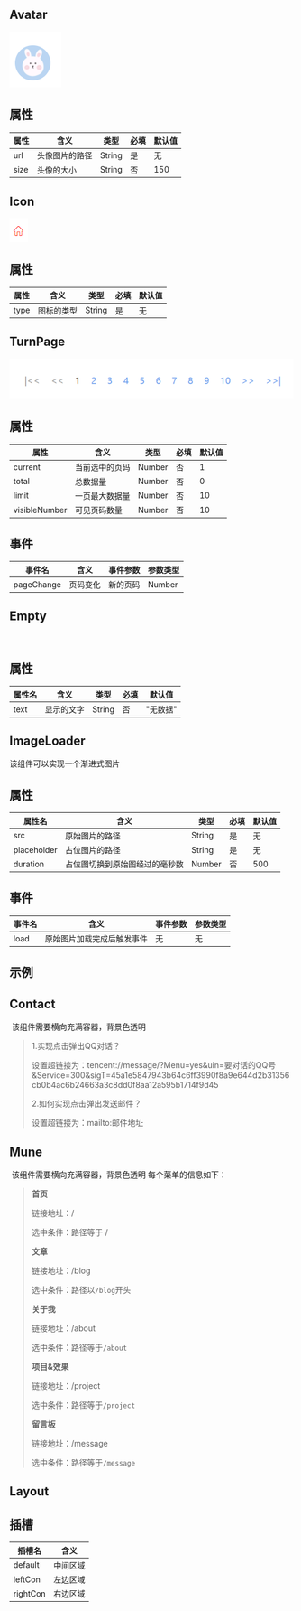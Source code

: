 ## Avatar
![avatar](./assets/avatar.png)
## 属性
| 属性 |     含义      |  类型  | 必填 |  默认值  |
|------|---------------|-------|------|---------|
| url  | 头像图片的路径 | String | 是  |    无   |
| size | 头像的大小    | String |  否 |   150   |

## Icon
![icon](./assets/icon.png)
## 属性

| 属性 |     含义      |  类型  | 必填 |  默认值  |
|------|---------------|-------|------|---------|
| type  |  图标的类型  | String | 是  |    无   |

## TurnPage
![turnPage](./assets/turnPage.png)
## 属性

|     属性      |     含义      |  类型  | 必填 | 默认值 |
|--------------|---------------|--------|------|-------|
|    current   | 当前选中的页码 | Number | 否   |   1   |
|     total    |  总数据量      | Number |  否  |   0  |
|     limit    |  一页最大数据量 | Number | 否  |  10  |
| visibleNumber|  可见页码数量  |  Number | 否 |  10  |
## 事件

|  事件名     |     含义    | 事件参数 | 参数类型 |
| ----------- |-----------| -------- | -------- |
|  pageChange | 页码变化  | 新的页码 |  Number  |

## Empty
![]()
## 属性
|  属性名   |    含义    |   类型   |  必填  |  默认值  |
|----------|-------------|----------|--------|----------|
|  text    | 显示的文字   |  String  |  否    |  "无数据"|

## ImageLoader
该组件可以实现一个渐进式图片
![]()
## 属性
|  属性名     |    含义              |   类型   |  必填  |  默认值  |
|------------ |---------------------|----------|--------|---------|
|  src        | 原始图片的路径       |  String  |  是    |  无      |
| placeholder | 占位图片的路径       |  String  |  是    |  无      |
| duration    |占位图切换到原始图经过的毫秒数 | Number | 否  |  500  |
## 事件
|  事件名  |     含义          | 事件参数 | 参数类型 |
| ---------|------------------| -------- | -------- |
|  load    | 原始图片加载完成后触发事件 | 无 |  无  |
## 示例


## Contact
![]()
该组件需要横向充满容器，背景色透明
> 1.实现点击弹出QQ对话？
>
>   设置超链接为：tencent://message/?Menu=yes&uin=要对话的QQ号&Service=300&sigT=45a1e5847943b64c6ff3990f8a9e644d2b31356cb0b4ac6b24663a3c8dd0f8aa12a595b1714f9d45
>
> 2.如何实现点击弹出发送邮件？
>
>   设置超链接为：mailto:邮件地址
>


## Mune
![]()
该组件需要横向充满容器，背景色透明
每个菜单的信息如下：
> **首页**
>
> 链接地址：/
>
> 选中条件：路径等于 /
>
> **文章**
>
> 链接地址：/blog
>
> 选中条件：路径以`/blog`开头
>
> **关于我**
>
> 链接地址：/about
>
> 选中条件：路径等于`/about`
>
> **项目&效果**
>
> 链接地址：/project
>
> 选中条件：路径等于`/project`
>
> **留言板**
>
> 链接地址：/message
>
> 选中条件：路径等于`/message`

## Layout

## 插槽 
| 插槽名  |  含义    |
|---------|----------|
| default | 中间区域 |
| leftCon | 左边区域 |
| rightCon | 右边区域 |